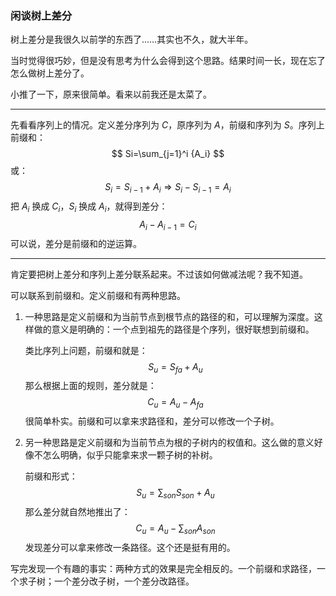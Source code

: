 ### 闲谈树上差分

树上差分是我很久以前学的东西了……其实也不久，就大半年。

当时觉得很巧妙，但是没有思考为什么会得到这个思路。结果时间一长，现在忘了怎么做树上差分了。

小推了一下，原来很简单。看来以前我还是太菜了。

***

先看看序列上的情况。定义差分序列为 $C$，原序列为 $A$，前缀和序列为 $S$。序列上前缀和：
$$
Si=\sum_{j=1}^i {A_i}
$$
或：
$$
S_i=S_{i-1}+A_i \Longrightarrow S_i-S_{i-1}=A_i
$$
把 $A_i$ 换成 $C_i$，$S_i$ 换成 $A_i$，就得到差分：
$$
A_i-A_{i-1}=C_i
$$
可以说，差分是前缀和的逆运算。

***

肯定要把树上差分和序列上差分联系起来。不过该如何做减法呢？我不知道。

可以联系到前缀和。定义前缀和有两种思路。

1. 一种思路是定义前缀和为当前节点到根节点的路径的和，可以理解为深度。这样做的意义是明确的：一个点到祖先的路径是个序列，很好联想到前缀和。

   类比序列上问题，前缀和就是：
   $$
   S_u=S_{fa}+A_u
   $$
   那么根据上面的规则，差分就是：
   $$
   C_u=A_u-A_{fa}
   $$
   很简单朴实。前缀和可以拿来求路径和，差分可以修改一个子树。
   
   

2. 另一种思路是定义前缀和为当前节点为根的子树内的权值和。这么做的意义好像不怎么明确，似乎只能拿来求一颗子树的补树。

   前缀和形式：
   $$
   S_u=\sum_{son} {S_{son}}+A_u
   $$
   那么差分就自然地推出了：
   $$
   C_u=A_u-\sum_{son}{A_{son}}
   $$
   发现差分可以拿来修改一条路径。这个还是挺有用的。

写完发现一个有趣的事实：两种方式的效果是完全相反的。一个前缀和求路径，一个求子树；一个差分改子树，一个差分改路径。